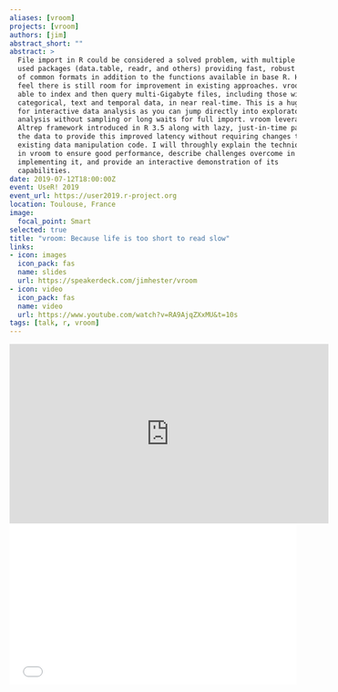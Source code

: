 ```yaml
---
aliases: [vroom]
projects: [vroom]
authors: [jim]
abstract_short: ""
abstract: >
  File import in R could be considered a solved problem, with multiple widely
  used packages (data.table, readr, and others) providing fast, robust import
  of common formats in addition to the functions available in base R. However I
  feel there is still room for improvement in existing approaches. vroom is
  able to index and then query multi-Gigabyte files, including those with
  categorical, text and temporal data, in near real-time. This is a huge boon
  for interactive data analysis as you can jump directly into exploratory
  analysis without sampling or long waits for full import. vroom leverages the
  Altrep framework introduced in R 3.5 along with lazy, just-in-time parsing of
  the data to provide this improved latency without requiring changes to
  existing data manipulation code. I will throughly explain the techniques used
  in vroom to ensure good performance, describe challenges overcome in
  implementing it, and provide an interactive demonstration of its
  capabilities.
date: 2019-07-12T18:00:00Z
event: UseR! 2019
event_url: https://user2019.r-project.org
location: Toulouse, France
image:
  focal_point: Smart
selected: true
title: "vroom: Because life is too short to read slow"
links:
- icon: images
  icon_pack: fas
  name: slides
  url: https://speakerdeck.com/jimhester/vroom
- icon: video
  icon_pack: fas
  name: video
  url: https://www.youtube.com/watch?v=RA9AjqZXxMU&t=10s
tags: [talk, r, vroom]
---
```


<iframe width="560" height="315" src="https://www.youtube.com/embed/RA9AjqZXxMU?start=10" frameborder="0" allow="accelerometer; autoplay; encrypted-media; gyroscope; picture-in-picture" allowfullscreen></iframe>

<div style="left: 0; width: 100%; height: 0; position: relative; padding-bottom: 56.1972%;"><iframe src="//speakerdeck.com/player/533c534c861840c7829b21ce2e1397a9" style="border: 0; top: 0; left: 0; width: 100%; height: 100%; position: absolute;" allowfullscreen scrolling="no" allow="encrypted-media"></iframe></div>
